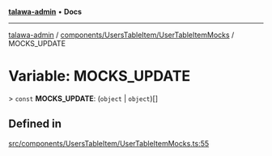 [**talawa-admin**](../../../../README.md) • **Docs**

***

[talawa-admin](../../../../modules.md) / [components/UsersTableItem/UserTableItemMocks](../README.md) / MOCKS\_UPDATE

# Variable: MOCKS\_UPDATE

\> `const` **MOCKS\_UPDATE**: (`object` \| `object`)[]

## Defined in

[src/components/UsersTableItem/UserTableItemMocks.ts:55](https://github.com/PalisadoesFoundation/talawa-admin/blob/9dd5d7fd647f8a7c9e1c1e14bf645b71b32c51c2/src/components/UsersTableItem/UserTableItemMocks.ts#L55)
